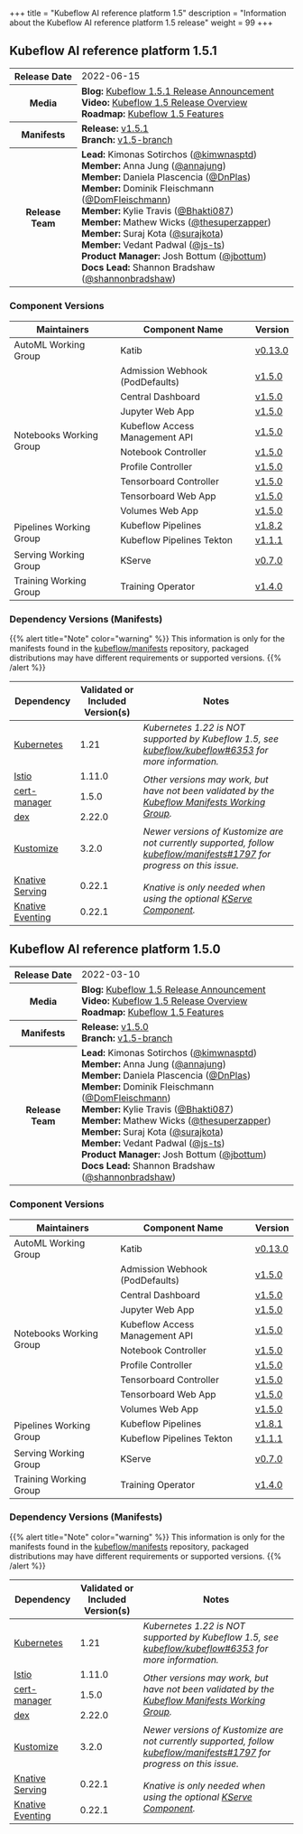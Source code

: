+++
title = "Kubeflow AI reference platform 1.5"
description = "Information about the Kubeflow AI reference platform 1.5 release"
weight = 99
+++

## Kubeflow AI reference platform 1.5.1

<div class="table-responsive">
<table class="table table-bordered">
  <tbody>
    <tr>
      <th class="table-light">Release Date</th>
      <td>
        2022-06-15
      </td>
    </tr>
    <tr>
      <th class="table-light">Media</th>
      <td>
        <b>Blog:</b> 
          <a href="https://blog.kubeflow.org/kubeflow-1.5.1-release/">Kubeflow 1.5.1 Release Announcement</a>
        <br>
        <b>Video:</b> 
          <a href="https://www.youtube.com/watch?v=QNNCM9Kq3Q0">Kubeflow 1.5 Release Overview</a>
        <br>
        <b>Roadmap:</b>
          <a href="https://github.com/kubeflow/kubeflow/blob/master/ROADMAP.md#kubeflow-15-release-delivered-march-2022">Kubeflow 1.5 Features</a>
      </td>
    </tr>
    <tr>
      <th class="table-light">Manifests</th>
      <td>
        <b>Release:</b> 
          <a href="https://github.com/kubeflow/manifests/releases/tag/v1.5.1">v1.5.1</a>
        <br>
        <b>Branch:</b>
          <a href="https://github.com/kubeflow/manifests/tree/v1.5-branch">v1.5-branch</a>
      </td>
    </tr>
    <tr>
      <th class="table-light">Release Team</th>
      <td>
        <b>Lead:</b> Kimonas Sotirchos (<a href="https://github.com/kimwnasptd">@kimwnasptd</a>)
        <br>
        <b>Member:</b> Anna Jung (<a href="https://github.com/annajung">@annajung</a>)
        <br>
        <b>Member:</b> Daniela Plascencia (<a href="https://github.com/DnPlas">@DnPlas</a>)
        <br>
        <b>Member:</b> Dominik Fleischmann (<a href="https://github.com/DomFleischmann">@DomFleischmann</a>)
        <br>
        <b>Member:</b> Kylie Travis (<a href="https://github.com/Bhakti087">@Bhakti087</a>)
        <br>
        <b>Member:</b> Mathew Wicks (<a href="https://github.com/thesuperzapper">@thesuperzapper</a>)
        <br>
        <b>Member:</b> Suraj Kota (<a href="https://github.com/surajkota">@surajkota</a>)
        <br>
        <b>Member:</b> Vedant Padwal (<a href="https://github.com/js-ts">@js-ts</a>)
        <br>
        <b>Product Manager:</b> Josh Bottum (<a href="https://github.com/jbottum">@jbottum</a>)
        <br>
        <b>Docs Lead:</b> Shannon Bradshaw (<a href="https://github.com/shannonbradshaw">@shannonbradshaw</a>)
      </td>
    </tr>
  </tbody>
</table>
</div>

### Component Versions

<div class="table-responsive">
<table class="table table-bordered">
    <thead class="thead-light">
      <tr>
        <th>Maintainers</th>
        <th>Component Name</th>
        <th>Version</th>
      </tr>
    </thead>
  <tbody>
      <!-- ======================= -->
      <!-- AutoML Working Group -->
      <!-- ======================= -->
      <tr>
        <td rowspan="1" class="align-middle">AutoML Working Group</td>
        <td>Katib</td>
        <td>
          <a href="https://github.com/kubeflow/katib/releases/tag/v0.13.0">v0.13.0</a>
        </td>
      </tr>
      <!-- ======================= -->
      <!-- Notebooks Working Group -->
      <!-- ======================= -->
      <tr>
        <td rowspan="9" class="align-middle">Notebooks Working Group</td>
        <td>Admission Webhook (PodDefaults)</td>
        <td>
          <a href="https://github.com/kubeflow/kubeflow/tree/v1.5.0/components/admission-webhook">v1.5.0</a>
        </td>
      </tr>
      <tr>
        <td>Central Dashboard</td>
        <td>
          <a href="https://github.com/kubeflow/kubeflow/tree/v1.5.0/components/centraldashboard">v1.5.0</a>
        </td>
      </tr>
      <tr>
        <td>Jupyter Web App</td>
        <td>
          <a href="https://github.com/kubeflow/kubeflow/tree/v1.5.0/components/crud-web-apps/jupyter">v1.5.0</a>
        </td>
      </tr>
      <tr>
        <td>Kubeflow Access Management API</td>
        <td>
          <a href="https://github.com/kubeflow/kubeflow/tree/v1.5.0/components/access-management">v1.5.0</a>
        </td>
      </tr>
      <tr>
        <td>Notebook Controller</td>
        <td>
          <a href="https://github.com/kubeflow/kubeflow/tree/v1.5.0/components/notebook-controller">v1.5.0</a>
        </td>
      </tr>
      <tr>
        <td>Profile Controller</td>
        <td>
          <a href="https://github.com/kubeflow/kubeflow/tree/v1.5.0/components/profile-controller">v1.5.0</a>
        </td>
      </tr>
      <tr>
        <td>Tensorboard Controller</td>
        <td>
          <a href="https://github.com/kubeflow/kubeflow/tree/v1.5.0/components/notebook-controller">v1.5.0</a>
        </td>
      </tr>
      <tr>
        <td>Tensorboard Web App</td>
        <td>
          <a href="https://github.com/kubeflow/kubeflow/tree/v1.5.0/components/crud-web-apps/volumes">v1.5.0</a>
        </td>
      </tr>
      <tr>
        <td>Volumes Web App</td>
        <td>
          <a href="https://github.com/kubeflow/kubeflow/tree/v1.5.0/components/crud-web-apps/tensorboards">v1.5.0</a>
        </td>
      </tr>
      <!-- ======================= -->
      <!-- Pipelines Working Group -->
      <!-- ======================= -->
      <tr>
        <td rowspan="2" class="align-middle">Pipelines Working Group</td>
        <td>Kubeflow Pipelines</td>
        <td>
          <a href="https://github.com/kubeflow/pipelines/releases/tag/1.8.2">v1.8.2</a>
        </td>
      </tr>
      <tr>
        <td>Kubeflow Pipelines Tekton</td>
        <td>
          <a href="https://github.com/kubeflow/kfp-tekton/releases/tag/v1.1.1">v1.1.1</a>
        </td>
      </tr>
      <!-- ======================= -->
      <!-- Serving Working Group -->
      <!-- ======================= -->
      <tr>
        <td rowspan="1" class="align-middle">Serving Working Group</td>
        <td>KServe</td>
        <td>
          <a href="https://github.com/kserve/kserve/releases/tag/v0.7.0">v0.7.0</a>
        </td>
      </tr>
      <!-- ======================= -->
      <!-- Training Working Group -->
      <!-- ======================= -->
      <tr>
        <td rowspan="1" class="align-middle">Training Working Group</td>
        <td>Training Operator</td>
        <td>
          <a href="https://github.com/kubeflow/training-operator/releases/tag/v1.4.0">v1.4.0</a>
        </td>
      </tr>
  </tbody>
</table>
</div>

### Dependency Versions (Manifests)

{{% alert title="Note" color="warning" %}}
This information is only for the manifests found in the <a href="https://github.com/kubeflow/manifests">kubeflow/manifests</a> repository, packaged distributions may have different requirements or supported versions.
{{% /alert %}}

<div class="table-responsive">
<table class="table table-bordered">
    <thead class="thead-light">
      <tr>
        <th>Dependency</th>
        <th>Validated or Included Version(s)</th>
        <th>Notes</th>
      </tr>
    </thead>
  <tbody>
      <!-- ======================= -->
      <!-- Kubernetes -->
      <!-- ======================= -->
      <tr>
        <td>
          <a href="https://kubernetes.io/">Kubernetes</a>
        </td>
        <td>1.21</td>
        <td rowspan="1" class="align-middle">
          <i>Kubernetes 1.22 is NOT supported by Kubeflow 1.5, see <a href="https://github.com/kubeflow/kubeflow/issues/6353">kubeflow/kubeflow#6353</a> for more information.</i>
        </td>
      </tr>
      <!-- ======================= -->
      <!-- Istio -->
      <!-- ======================= -->
      <tr>
        <td>
          <a href="https://istio.io/">Istio</a>
        </td>
        <td>1.11.0</td>
        <td rowspan="3" class="align-middle">
          <i>Other versions may work, but have not been validated by the <a href="https://github.com/kubeflow/community/tree/master/wg-manifests">Kubeflow Manifests Working Group</a>.</i>
        </td>
      </tr>
      <!-- ======================= -->
      <!-- cert-manager  -->
      <!-- ======================= -->
      <tr>
        <td>
          <a href="https://cert-manager.io/">cert-manager</a>
        </td>
        <td>1.5.0</td>
      </tr>
      <!-- ======================= -->
      <!-- dex  -->
      <!-- ======================= -->
      <tr>
        <td>
          <a href="https://dexidp.io/">dex</a>
        </td>
        <td>2.22.0</td>
      </tr>
      <!-- ======================= -->
      <!-- Kustomize  -->
      <!-- ======================= -->
      <tr>
        <td>
          <a href="https://kustomize.io/">Kustomize</a>
        </td>
        <td>3.2.0</td>
        <td>
          <i>Newer versions of Kustomize are not currently supported, follow <a href="https://github.com/kubeflow/manifests/issues/1797">kubeflow/manifests#1797</a> for progress on this issue.</i>
        </td>
      </tr>
      <!-- ======================= -->
      <!-- Knative Serving -->
      <!-- ======================= -->
      <tr>
        <td>
          <a href="https://knative.dev/docs/serving/">Knative Serving</a>
        </td>
        <td>0.22.1</td>
        <td rowspan="2" class="align-middle">
          <i>Knative is only needed when using the optional <a href="https://kserve.github.io/website/">KServe Component</a>.</i>
        </td>
      </tr>
      <!-- ======================= -->
      <!-- Knative Eventing -->
      <!-- ======================= -->
      <tr>
        <td>
          <a href="https://knative.dev/docs/eventing/">Knative Eventing</a>
        </td>
        <td>0.22.1</td>
      </tr>
  </tbody>
</table>
</div>

## Kubeflow AI reference platform 1.5.0

<div class="table-responsive">
<table class="table table-bordered">
  <tbody>
    <tr>
      <th class="table-light">Release Date</th>
      <td>
        2022-03-10
      </td>
    </tr>
    <tr>
      <th class="table-light">Media</th>
      <td>
        <b>Blog:</b> 
          <a href="https://blog.kubeflow.org/kubeflow-1.5-release/">Kubeflow 1.5 Release Announcement</a>
        <br>
        <b>Video:</b> 
          <a href="https://www.youtube.com/watch?v=QNNCM9Kq3Q0">Kubeflow 1.5 Release Overview</a>
        <br>
        <b>Roadmap:</b>
          <a href="https://github.com/kubeflow/kubeflow/blob/master/ROADMAP.md#kubeflow-15-release-delivered-march-2022">Kubeflow 1.5 Features</a>
      </td>
    </tr>
    <tr>
      <th class="table-light">Manifests</th>
      <td>
        <b>Release:</b> 
          <a href="https://github.com/kubeflow/manifests/releases/tag/v1.5.0">v1.5.0</a>
        <br>
        <b>Branch:</b>
          <a href="https://github.com/kubeflow/manifests/tree/v1.5-branch">v1.5-branch</a>
      </td>
    </tr>
    <tr>
      <th class="table-light">Release Team</th>
      <td>
        <b>Lead:</b> Kimonas Sotirchos (<a href="https://github.com/kimwnasptd">@kimwnasptd</a>)
        <br>
        <b>Member:</b> Anna Jung (<a href="https://github.com/annajung">@annajung</a>)
        <br>
        <b>Member:</b> Daniela Plascencia (<a href="https://github.com/DnPlas">@DnPlas</a>)
        <br>
        <b>Member:</b> Dominik Fleischmann (<a href="https://github.com/DomFleischmann">@DomFleischmann</a>)
        <br>
        <b>Member:</b> Kylie Travis (<a href="https://github.com/Bhakti087">@Bhakti087</a>)
        <br>
        <b>Member:</b> Mathew Wicks (<a href="https://github.com/thesuperzapper">@thesuperzapper</a>)
        <br>
        <b>Member:</b> Suraj Kota (<a href="https://github.com/surajkota">@surajkota</a>)
        <br>
        <b>Member:</b> Vedant Padwal (<a href="https://github.com/js-ts">@js-ts</a>)
        <br>
        <b>Product Manager:</b> Josh Bottum (<a href="https://github.com/jbottum">@jbottum</a>)
        <br>
        <b>Docs Lead:</b> Shannon Bradshaw (<a href="https://github.com/shannonbradshaw">@shannonbradshaw</a>)
      </td>
    </tr>
  </tbody>
</table>
</div>

### Component Versions

<div class="table-responsive">
<table class="table table-bordered">
    <thead class="thead-light">
      <tr>
        <th>Maintainers</th>
        <th>Component Name</th>
        <th>Version</th>
      </tr>
    </thead>
  <tbody>
      <!-- ======================= -->
      <!-- AutoML Working Group -->
      <!-- ======================= -->
      <tr>
        <td rowspan="1" class="align-middle">AutoML Working Group</td>
        <td>Katib</td>
        <td>
          <a href="https://github.com/kubeflow/katib/releases/tag/v0.13.0">v0.13.0</a>
        </td>
      </tr>
      <!-- ======================= -->
      <!-- Notebooks Working Group -->
      <!-- ======================= -->
      <tr>
        <td rowspan="9" class="align-middle">Notebooks Working Group</td>
        <td>Admission Webhook (PodDefaults)</td>
        <td>
          <a href="https://github.com/kubeflow/kubeflow/tree/v1.5.0/components/admission-webhook">v1.5.0</a>
        </td>
      </tr>
      <tr>
        <td>Central Dashboard</td>
        <td>
          <a href="https://github.com/kubeflow/kubeflow/tree/v1.5.0/components/centraldashboard">v1.5.0</a>
        </td>
      </tr>
      <tr>
        <td>Jupyter Web App</td>
        <td>
          <a href="https://github.com/kubeflow/kubeflow/tree/v1.5.0/components/crud-web-apps/jupyter">v1.5.0</a>
        </td>
      </tr>
      <tr>
        <td>Kubeflow Access Management API</td>
        <td>
          <a href="https://github.com/kubeflow/kubeflow/tree/v1.5.0/components/access-management">v1.5.0</a>
        </td>
      </tr>
      <tr>
        <td>Notebook Controller</td>
        <td>
          <a href="https://github.com/kubeflow/kubeflow/tree/v1.5.0/components/notebook-controller">v1.5.0</a>
        </td>
      </tr>
      <tr>
        <td>Profile Controller</td>
        <td>
          <a href="https://github.com/kubeflow/kubeflow/tree/v1.5.0/components/profile-controller">v1.5.0</a>
        </td>
      </tr>
      <tr>
        <td>Tensorboard Controller</td>
        <td>
          <a href="https://github.com/kubeflow/kubeflow/tree/v1.5.0/components/notebook-controller">v1.5.0</a>
        </td>
      </tr>
      <tr>
        <td>Tensorboard Web App</td>
        <td>
          <a href="https://github.com/kubeflow/kubeflow/tree/v1.5.0/components/crud-web-apps/volumes">v1.5.0</a>
        </td>
      </tr>
      <tr>
        <td>Volumes Web App</td>
        <td>
          <a href="https://github.com/kubeflow/kubeflow/tree/v1.5.0/components/crud-web-apps/tensorboards">v1.5.0</a>
        </td>
      </tr>
      <!-- ======================= -->
      <!-- Pipelines Working Group -->
      <!-- ======================= -->
      <tr>
        <td rowspan="2" class="align-middle">Pipelines Working Group</td>
        <td>Kubeflow Pipelines</td>
        <td>
          <a href="https://github.com/kubeflow/pipelines/releases/tag/1.8.1">v1.8.1</a>
        </td>
      </tr>
      <tr>
        <td>Kubeflow Pipelines Tekton</td>
        <td>
          <a href="https://github.com/kubeflow/kfp-tekton/releases/tag/v1.1.1">v1.1.1</a>
        </td>
      </tr>
      <!-- ======================= -->
      <!-- Serving Working Group -->
      <!-- ======================= -->
      <tr>
        <td rowspan="1" class="align-middle">Serving Working Group</td>
        <td>KServe</td>
        <td>
          <a href="https://github.com/kserve/kserve/releases/tag/v0.7.0">v0.7.0</a>
        </td>
      </tr>
      <!-- ======================= -->
      <!-- Training Working Group -->
      <!-- ======================= -->
      <tr>
        <td rowspan="1" class="align-middle">Training Working Group</td>
        <td>Training Operator</td>
        <td>
          <a href="https://github.com/kubeflow/training-operator/releases/tag/v1.4.0">v1.4.0</a>
        </td>
      </tr>
  </tbody>
</table>
</div>

### Dependency Versions (Manifests)

{{% alert title="Note" color="warning" %}}
This information is only for the manifests found in the <a href="https://github.com/kubeflow/manifests">kubeflow/manifests</a> repository, packaged distributions may have different requirements or supported versions.
{{% /alert %}}

<div class="table-responsive">
<table class="table table-bordered">
    <thead class="thead-light">
      <tr>
        <th>Dependency</th>
        <th>Validated or Included Version(s)</th>
        <th>Notes</th>
      </tr>
    </thead>
  <tbody>
      <!-- ======================= -->
      <!-- Kubernetes -->
      <!-- ======================= -->
      <tr>
        <td>
          <a href="https://kubernetes.io/">Kubernetes</a>
        </td>
        <td>1.21</td>
        <td rowspan="1" class="align-middle">
          <i>Kubernetes 1.22 is NOT supported by Kubeflow 1.5, see <a href="https://github.com/kubeflow/kubeflow/issues/6353">kubeflow/kubeflow#6353</a> for more information.</i>
        </td>
      </tr>
      <!-- ======================= -->
      <!-- Istio -->
      <!-- ======================= -->
      <tr>
        <td>
          <a href="https://istio.io/">Istio</a>
        </td>
        <td>1.11.0</td>
        <td rowspan="3" class="align-middle">
          <i>Other versions may work, but have not been validated by the <a href="https://github.com/kubeflow/community/tree/master/wg-manifests">Kubeflow Manifests Working Group</a>.</i>
        </td>
      </tr>
      <!-- ======================= -->
      <!-- cert-manager  -->
      <!-- ======================= -->
      <tr>
        <td>
          <a href="https://cert-manager.io/">cert-manager</a>
        </td>
        <td>1.5.0</td>
      </tr>
      <!-- ======================= -->
      <!-- dex  -->
      <!-- ======================= -->
      <tr>
        <td>
          <a href="https://dexidp.io/">dex</a>
        </td>
        <td>2.22.0</td>
      </tr>
      <!-- ======================= -->
      <!-- Kustomize  -->
      <!-- ======================= -->
      <tr>
        <td>
          <a href="https://kustomize.io/">Kustomize</a>
        </td>
        <td>3.2.0</td>
        <td>
          <i>Newer versions of Kustomize are not currently supported, follow <a href="https://github.com/kubeflow/manifests/issues/1797">kubeflow/manifests#1797</a> for progress on this issue.</i>
        </td>
      </tr>
      <!-- ======================= -->
      <!-- Knative Serving -->
      <!-- ======================= -->
      <tr>
        <td>
          <a href="https://knative.dev/docs/serving/">Knative Serving</a>
        </td>
        <td>0.22.1</td>
        <td rowspan="2" class="align-middle">
          <i>Knative is only needed when using the optional <a href="https://kserve.github.io/website/">KServe Component</a>.</i>
        </td>
      </tr>
      <!-- ======================= -->
      <!-- Knative Eventing -->
      <!-- ======================= -->
      <tr>
        <td>
          <a href="https://knative.dev/docs/eventing/">Knative Eventing</a>
        </td>
        <td>0.22.1</td>
      </tr>
  </tbody>
</table>
</div>
